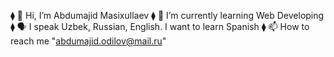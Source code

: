 ⧫ 👋 Hi, I’m Abdumajid Masixullaev
⧫ 🌱 I’m currently learning Web Developing
⧫ 🗣 I speak Uzbek, Russian, English. I want to learn Spanish 
⧫ 📫 How to reach me "abdumajid.odilov@mail.ru"

<!---
Abdulmajid78/Abdulmajid78 is a ✨ special ✨ repository because its `README.md` (this file) appears on your GitHub profile.
You can click the Preview link to take a look at your changes.
--->
